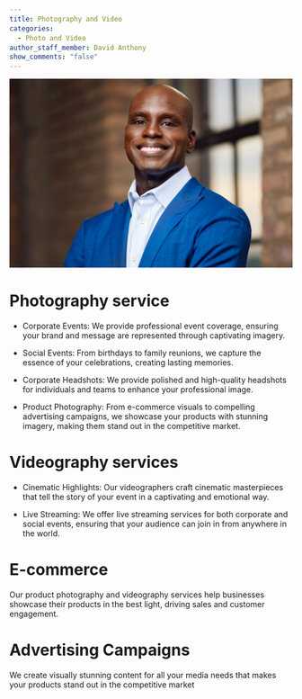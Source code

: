 ```yaml
---
title: Photography and Video
categories:
  - Photo and Video
author_staff_member: David Anthony
show_comments: "false"
---
```


![Corporate headshot](/27421_retouched_highres.jpg) 

# Photography service

- Corporate Events: We provide professional event coverage, ensuring your brand and message are represented through captivating imagery.

- Social Events: From birthdays to family reunions, we capture the essence of your celebrations, creating lasting memories.

- Corporate Headshots: We provide polished and high-quality headshots for individuals and teams to enhance your professional image.

- Product Photography: From e-commerce visuals to compelling advertising campaigns, we showcase your products with stunning imagery, making them stand out in the competitive market.

# Videography services

- Cinematic Highlights: Our videographers craft cinematic masterpieces that tell the story of your event in a captivating and emotional way.

- Live Streaming: We offer live streaming services for both corporate and social events, ensuring that your audience can join in from anywhere in the world.


# E-commerce

Our product photography and videography services help businesses showcase their products in the best light, driving sales and customer engagement.

# Advertising Campaigns

We create visually stunning content for all your media needs that makes your products stand out in the competitive market
